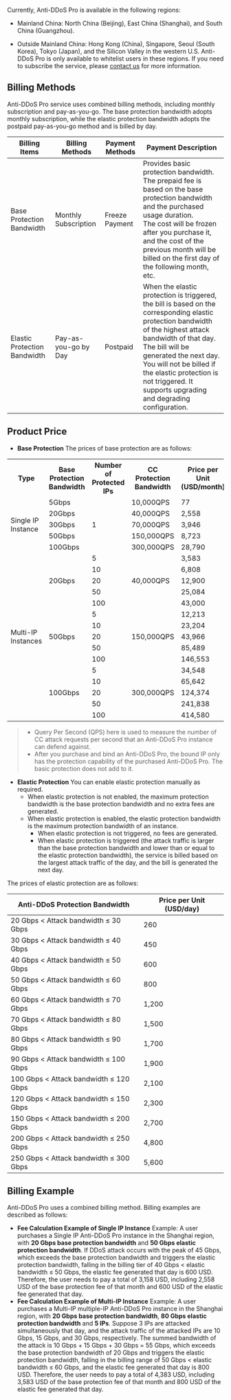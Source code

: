 ﻿Currently, Anti-DDoS Pro is available in the following regions:
- Mainland China: North China (Beijing), East China (Shanghai), and South China (Guangzhou).
>
- Outside Mainland China: Hong Kong (China), Singapore, Seoul (South Korea), Tokyo (Japan), and the Silicon Valley in the western U.S. Anti-DDoS Pro is only available to whitelist users in these regions. If you need to subscribe the service, please [contact us](https://intl.cloud.tencent.com/contact-sales) for more information.
## Billing Methods
Anti-DDoS Pro service uses combined billing methods, including monthly subscription and pay-as-you-go. The base protection bandwidth adopts monthly subscription, while the elastic protection bandwidth adopts the postpaid pay-as-you-go method and is billed by day.

| Billing Items       | Billing Methods     | Payment Methods | Payment Description                                                     |
| ------------ | ------------ | -------- | ------------------------------------------------------------ |
| Base Protection Bandwidth | Monthly Subscription     | Freeze Payment   | Provides basic protection bandwidth. The prepaid fee is based on the base protection bandwidth and the purchased usage duration.</br>The cost will be frozen after you purchase it, and the cost of the previous month will be billed on the first day of the following month, etc. |
| Elastic Protection Bandwidth | Pay-as-you-go by Day | Postpaid   | When the elastic protection is triggered, the bill is based on the corresponding elastic protection bandwidth of the highest attack bandwidth of that day. The bill will be generated the next day.</br>You will not be billed if the elastic protection is not triggered. It supports upgrading and degrading configuration. |


## Product Price
- **Base Protection**
The prices of base protection are as follows:
<table>
     <tr>
         <th>Type</th>  
         <th>Base Protection Bandwidth</th>  
         <th>Number of Protected IPs</th>  
         <th>CC Protection Bandwidth</th> 
		 <th>Price per Unit (USD/month)</th> 
     </tr>
	 <tr>
         <td   rowspan="5">Single IP Instance</td>  
         <td>5Gbps</td>  
         <td   rowspan="5">1</td>  
         <td>10,000QPS</td>
		 <td>77</td>
     </tr> 
	 <tr>
         <td>20Gbps</td>  
         <td>40,000QPS</td>  
		 <td>2,558</td>
     </tr>
	 <tr>
         <td>30Gbps</td>  
         <td>70,000QPS</td>  
         <td>3,946</td>
     </tr>
	 <tr>
         <td>50Gbps</td>  
         <td>150,000QPS</td>  
         <td>8,723</td>
     </tr>
	 <tr>
         <td>100Gbps</td>  
         <td>300,000QPS</td>  
         <td>28,790</td>
     </tr>
	 <tr>
         <td   rowspan="15">Multi-IP Instances</td>  
         <td   rowspan="5">20Gbps</td>  
         <td>5</td>  
         <td   rowspan="5">40,000QPS</td>
		 <td>3,583</td>
     </tr> 
	 <tr>
         <td>10</td>  
		 <td>6,808</td>
     </tr>
	 <tr>
         <td>20</td>  
		 <td>12,900</td>
     </tr>
	 <tr>
         <td>50</td>  
		 <td>25,084</td>
     </tr>
	 <tr>
         <td>100</td>  
		 <td>43,000</td>
     </tr>
		  <tr>
         <td   rowspan="5">50Gbps</td>  
         <td>5</td>  
         <td   rowspan="5">150,000QPS</td>
		 <td>12,213</td>
     </tr> 
	 <tr>
         <td>10</td>  
		 <td>23,204</td>
     </tr>
	 <tr>
         <td>20</td>  
		 <td>43,966</td>
     </tr>
	 <tr>
         <td>50</td>  
		 <td>85,489</td>
     </tr>
	 <tr>
         <td>100</td>  
		 <td>146,553</td>
     </tr>
	 <tr>
         <td   rowspan="5">100Gbps</td>  
         <td>5</td>  
         <td   rowspan="5">300,000QPS</td>
		 <td>34,548</td>
     </tr> 
	 <tr>
         <td>10</td>  
		 <td>65,642</td>
     </tr>
	 <tr>
         <td>20</td>  
		 <td>124,374</td>
     </tr>
	 <tr>
         <td>50</td>  
		 <td>241,838</td>
     </tr>
	 <tr>
         <td>100</td>  
		 <td>414,580</td>
     </tr>
</table>


>- Query Per Second (QPS) here is used to measure the number of CC attack requests per second that an Anti-DDoS Pro instance can defend against.
>- After you purchase and bind an Anti-DDoS Pro, the bound IP only has the protection capability of the purchased Anti-DDoS Pro. The basic protection does not add to it.

- **Elastic Protection**
You can enable elastic protection manually as required.
	- When elastic protection is not enabled, the maximum protection bandwidth is the base protection bandwidth and no extra fees are generated.
	- When elastic protection is enabled, the elastic protection bandwidth is the maximum protection bandwidth of an instance.
		- When elastic protection is not triggered, no fees are generated.
		- When elastic protection is triggered (the attack traffic is larger than the base protection bandwidth and lower than or equal to the elastic protection bandwidth), the service is billed based on the largest attack traffic of the day, and the bill is generated the next day.
	
	

The prices of elastic protection are as follows:

| Anti-DDoS Protection Bandwidth                | Price per Unit (USD/day) |
| ---------------------------- | ----------------- |
| 20 Gbps < Attack bandwidth ≤ 30 Gbps   | 260             |
| 30 Gbps < Attack bandwidth ≤ 40 Gbps   | 450             |
| 40 Gbps < Attack bandwidth ≤ 50 Gbps   | 600             |
| 50 Gbps < Attack bandwidth ≤ 60 Gbps   | 800             |
| 60 Gbps < Attack bandwidth ≤ 70 Gbps   | 1,200             |
| 70 Gbps < Attack bandwidth ≤ 80 Gbps   | 1,500             |
| 80 Gbps < Attack bandwidth ≤ 90 Gbps   | 1,700             |
| 90 Gbps < Attack bandwidth ≤ 100 Gbps  | 1,900            |
| 100 Gbps < Attack bandwidth ≤ 120 Gbps | 2,100            |
| 120 Gbps < Attack bandwidth ≤ 150 Gbps | 2,300            |
| 150 Gbps < Attack bandwidth ≤ 200 Gbps | 2,700            |
| 200 Gbps < Attack bandwidth ≤ 250 Gbps | 4,800            |
| 250 Gbps < Attack bandwidth ≤ 300 Gbps | 5,600            |


## Billing Example
Anti-DDoS Pro uses a combined billing method. Billing examples are described as follows:
- **Fee Calculation Example of Single IP Instance**
Example: A user purchases a Single IP Anti-DDoS Pro instance in the Shanghai region, with **20 Gbps base protection bandwidth** and **50 Gbps elastic protection bandwidth**.
If DDoS attack occurs with the peak of 45 Gbps, which exceeds the base protection bandwidth and triggers the elastic protection bandwidth, falling in the billing tier of 40 Gbps < elastic bandwidth ≤ 50 Gbps, the elastic fee generated that day is 600 USD.
Therefore, the user needs to pay a total of 3,158 USD, including 2,558 USD of the base protection fee of that month and 600 USD of the elastic fee generated that day.
- **Fee Calculation Example of Multi-IP Instance**
Example: A user purchases a Multi-IP multiple-IP Anti-DDoS Pro instance in the Shanghai region, with **20 Gbps base protection bandwidth**, **80 Gbps elastic protection bandwidth** and **5 IPs**.
Suppose 3 IPs are attacked simultaneously that day, and the attack traffic of the attacked IPs are 10 Gbps, 15 Gbps, and 30 Gbps, respectively. The summed bandwidth of the attack is 10 Gbps + 15 Gbps + 30 Gbps = 55 Gbps, which exceeds the base protection bandwidth of 20 Gbps and triggers the elastic protection bandwidth, falling in the billing range of 50 Gbps < elastic bandwidth ≤ 60 Gbps, and the elastic fee generated that day is 800 USD.
Therefore, the user needs to pay a total of 4,383 USD, including 3,583 USD of the base protection fee of that month and 800 USD of the elastic fee generated that day.
